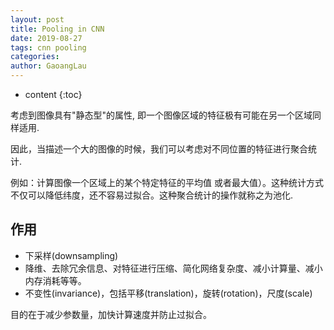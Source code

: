 ```yaml
---
layout: post
title: Pooling in CNN
date: 2019-08-27
tags: cnn pooling
categories: 
author: GaoangLau
---
```

* content
{:toc}


考虑到图像具有"静态型"的属性, 即一个图像区域的特征极有可能在另一个区域同样适用.




因此，当描述一个大的图像的时候，我们可以考虑对不同位置的特征进行聚合统计.

例如：计算图像一个区域上的某个特定特征的平均值 或者最大值）。这种统计方式不仅可以降低纬度，还不容易过拟合。这种聚合统计的操作就称之为池化.

## 作用

* 下采样(downsampling)
* 降维、去除冗余信息、对特征进行压缩、简化网络复杂度、减小计算量、减小内存消耗等等。
* 不变性(invariance)，包括平移(translation)，旋转(rotation)，尺度(scale)

目的在于减少参数量，加快计算速度并防止过拟合。
<!-- 
##池化函数

想法，使用某一位置的相信输出的总体统计特征来代替网络在该位置的输出。 例子：

* 最大池化(max pooling)函数: 选相邻矩形区域内的最大值作为该区域池化后的值

* 平均池化(average pooling)函数：选相邻矩形区域内平均值作为该区域池化后的值


## Q & A

1. 池化层与卷积层的不同之外？

   1. 没有要学习的参数，仅仅从目标区域中取最大值(或平均值)
   2. 通道数不发生变化 
   3. 对微小的位置变化具有健壮性。池化会吸收输入数据的偏差，输入数据发生微小偏差时，池化仍会返回相同的结果。

   

# References

1. [如何理解CNN中的池化](https://zhuanlan.zhihu.com/p/35769417), 知乎专栏

 -->
